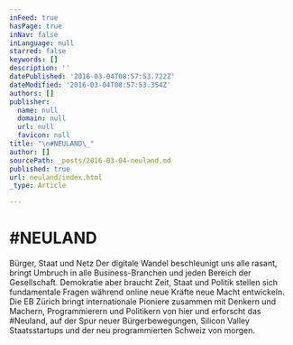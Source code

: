 ```yaml
---
inFeed: true
hasPage: true
inNav: false
inLanguage: null
starred: false
keywords: []
description: ''
datePublished: '2016-03-04T08:57:53.722Z'
dateModified: '2016-03-04T08:57:53.354Z'
authors: []
publisher:
  name: null
  domain: null
  url: null
  favicon: null
title: "\n#NEULAND\_"
author: []
sourcePath: _posts/2016-03-04-neuland.md
published: true
url: neuland/index.html
_type: Article

---
```

# \#NEULAND 

Bürger, Staat und Netz
Der digitale Wandel beschleunigt uns alle rasant, bringt Umbruch in alle Business-Branchen und jeden Bereich der Gesellschaft. Demokratie aber braucht Zeit, Staat und Politik stellen sich fundamentale Fragen während online neue Kräfte neue Macht entwickeln.
Die EB Zürich bringt internationale Pioniere zusammen mit Denkern und Machern, Programmierern und Politikern von hier und erforscht das \#Neuland, auf der Spur neuer Bürgerbewegungen, Silicon Valley Staatsstartups und der neu programmierten Schweiz von morgen.